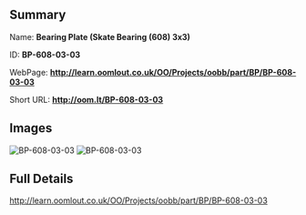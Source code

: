 

## Summary
 
Name: __Bearing Plate (Skate Bearing (608) 3x3)__

ID: __BP-608-03-03__

WebPage: __http://learn.oomlout.co.uk/OO/Projects/oobb/part/BP/BP-608-03-03__

Short URL: __http://oom.lt/BP-608-03-03__


## Images
![BP-608-03-03](http://oomlout.com/oobb-gen/parts/BP/BP-608-03-03/BP-608-03-03_01_420.jpg)
![BP-608-03-03](http://oomlout.com/oobb-gen/parts/BP/BP-608-03-03/BP-608-03-03_420.png)




## Full Details

 http://learn.oomlout.co.uk/OO/Projects/oobb/part/BP/BP-608-03-03

